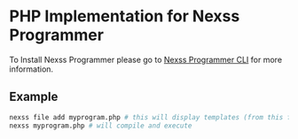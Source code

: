 # PHP Implementation for Nexss Programmer

To Install Nexss Programmer please go to [Nexss Programmer CLI](https://github.com/nexssp/cli#readme) for more information.

## Example

```sh
nexss file add myprogram.php # this will display templates (from this folder)
nexss myprogram.php # will compile and execute
```
